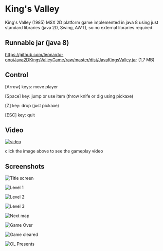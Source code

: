 # King's Valley

King's Valley (1985) MSX 2D platform game implemented in java 8 using just standard libraries (java 2D, Swing, AWT), so no external libraries required.

## Runnable jar (java 8)

https://github.com/leonardo-ono/Java2DKingsValleyGame/raw/master/dist/JavaKingsValley.jar (1,7 MB)

## Control

[Arrow] keys: move player

[Space] key: jump or use item (throw knife or dig using pickaxe)

[Z] key: drop (just pickaxe)

[ESC] key: quit


## Video

[![video](http://img.youtube.com/vi/lfGqbkczF3M/0.jpg)](http://www.youtube.com/watch?v=lfGqbkczF3M)

click the image above to see the gameplay video


## Screenshots

![Title screen](https://raw.githubusercontent.com/leonardo-ono/Java2DKingsValleyGame/master/screenshots/kv_title.png)

![Level 1](https://raw.githubusercontent.com/leonardo-ono/Java2DKingsValleyGame/master/screenshots/kv_level_1.png)

![Level 2](https://raw.githubusercontent.com/leonardo-ono/Java2DKingsValleyGame/master/screenshots/kv_level_2.png)

![Level 3](https://raw.githubusercontent.com/leonardo-ono/Java2DKingsValleyGame/master/screenshots/kv_level_3.png)

![Next map](https://raw.githubusercontent.com/leonardo-ono/Java2DKingsValleyGame/master/screenshots/kv_next_map.png)

![Game Over](https://raw.githubusercontent.com/leonardo-ono/Java2DKingsValleyGame/master/screenshots/kv_game_over.png)

![Game cleared](https://raw.githubusercontent.com/leonardo-ono/Java2DKingsValleyGame/master/screenshots/kv_ending.png)

![OL Presents](https://raw.githubusercontent.com/leonardo-ono/Java2DKingsValleyGame/master/screenshots/kv_ol_presents.png)




